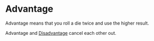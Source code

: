 # Advantage

Advantage means that you roll a die twice and use the higher result.

Advantage and [Disadvantage](Disadvantage.md) cancel each other out.